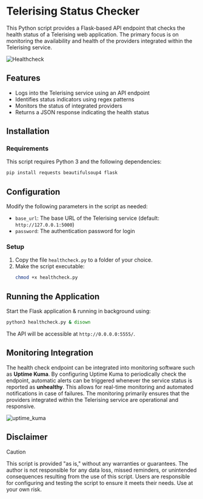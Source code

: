 # Telerising Status Checker

This Python script provides a Flask-based API endpoint that checks the health status of a Telerising web application.
The primary focus is on monitoring the availability and health of the providers integrated within the Telerising service.

![Healthcheck](https://github.com/user-attachments/assets/11c22cc6-50ea-4656-a35a-2adc63a64ee5)

## Features
- Logs into the Telerising service using an API endpoint
- Identifies status indicators using regex patterns
- Monitors the status of integrated providers
- Returns a JSON response indicating the health status

## Installation
### Requirements
This script requires Python 3 and the following dependencies:

```bash
pip install requests beautifulsoup4 flask
```

## Configuration
Modify the following parameters in the script as needed:
- `base_url`: The base URL of the Telerising service (default: `http://127.0.0.1:5000`)
- `password`: The authentication password for login

### Setup
1. Copy the file `healthcheck.py` to a folder of your choice.
2. Make the script executable:
   ```bash
   chmod +x healthcheck.py
   ```

## Running the Application
Start the Flask application & running in background using:
```sh
python3 healthcheck.py & disown
```
The API will be accessible at `http://0.0.0.0:5555/`.

## Monitoring Integration
The health check endpoint can be integrated into monitoring software such as **Uptime Kuma**. By configuring Uptime Kuma to periodically check the endpoint, automatic alerts can be triggered whenever the service status is reported as **unhealthy**. This allows for real-time monitoring and automated notifications in case of failures. The monitoring primarily ensures that the providers integrated within the Telerising service are operational and responsive.

![uptime_kuma](https://github.com/user-attachments/assets/70b31add-ca7c-46d9-a36c-ddebc9734897)

## Disclaimer
> [!CAUTION]
> This script is provided "as is," without any warranties or guarantees. The author is not responsible for any data loss, missed reminders, or unintended consequences resulting from the use of this script. Users are responsible for configuring and testing the script to ensure it meets their needs. Use at your own risk.
